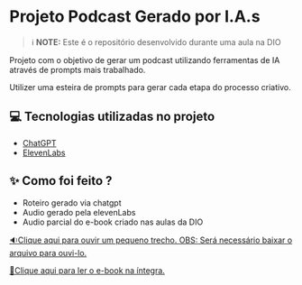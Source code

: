 # Projeto Podcast Gerado por I.A.s


 > ℹ️ **NOTE:** Este é o repositório desenvolvido durante uma aula na DIO

Projeto com o objetivo de gerar um podcast utilizando ferramentas de IA através de prompts mais trabalhado.

Utilizer uma esteira de prompts para gerar cada etapa do processo criativo.

## 💻 Tecnologias utilizadas no projeto

- [ChatGPT](https://chat.openai.com/) 
- [ElevenLabs](https://beta.elevenlabs.io/)

## ✨ Como foi feito ?

- Roteiro gerado via chatgpt
- Audio gerado pela elevenLabs
- Audio parcial do e-book criado nas aulas da DIO

<a href="https://github.com/Ratelli/prompts-recipe-to-create-a-ebook/blob/main/%C3%81udio%20E-book%20Bootcamp%20DIO%20e%20CAIXA.mp3" title="View PDF now"> 🔉Clique aqui para ouvir um pequeno trecho. OBS: Será necessário baixar o arquivo para ouvi-lo.</a>

<a href="https://github.com/Ratelli/prompts-recipe-to-create-a-ebook/blob/main/E-book%20Bootcamp%20DIO%20e%20CAIXA.pdf" title="View PDF now"> 📕Clique aqui para ler o e-book na íntegra.</a>
